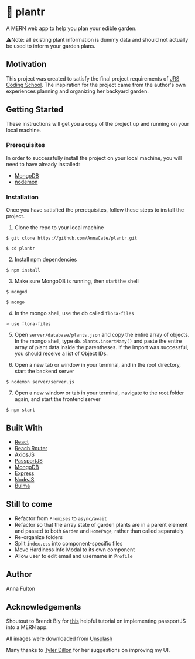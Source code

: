 # 🌱 plantr

A MERN web app to help you plan your edible garden.

⚠️Note: all existing plant information is dummy data and should not actually be used to inform your garden plans.

## Motivation

This project was created to satisfy the final project requirements of [JRS Coding School](http://www.harborec.com/jrs-coding-school). The inspiration for the project came from the author's own experiences planning and organizing her backyard garden.

## Getting Started

These instructions will get you a copy of the project up and running on your local machine.

### Prerequisites

In order to successfully install the project on your local machine, you will need to have already installed:

- [MongoDB](https://www.mongodb.com/)
- [nodemon](https://nodemon.io/)

### Installation

Once you have satisfied the prerequisites, follow these steps to install the project.

1. Clone the repo to your local machine

```
$ git clone https://github.com/AnnaCate/plantr.git

$ cd plantr
```

2. Install npm dependencies

```
$ npm install
```

3. Make sure MongoDB is running, then start the shell

```
$ mongod

$ mongo
```

4. In the mongo shell, use the db called `flora-files`

```
> use flora-files
```

5. Open `server/database/plants.json` and copy the entire array of objects. In the mongo shell, type `db.plants.insertMany()` and paste the entire array of plant data inside the parentheses. If the import was successful, you should receive a list of Object IDs.

6. Open a new tab or window in your terminal, and in the root directory, start the backend server

```
$ nodemon server/server.js
```

7. Open a new window or tab in your terminal, navigate to the root folder again, and start the frontend server

```
$ npm start
```

## Built With

- [React](https://reactjs.org/)
- [Reach Router](https://reach.tech/router)
- [AxiosJS](https://github.com/axios/axios)
- [PassportJS](http://www.passportjs.org/)
- [MongoDB](https://www.mongodb.com/)
- [Express](https://expressjs.com/)
- [NodeJS](https://nodejs.org/en/)
- [Bulma](https://bulma.io/)

## Still to come

- Refactor from `Promises` to `async/await`
- Refactor so that the array state of garden plants are in a parent element and passed to both `Garden` and `HomePage`, rather than called separately
- Re-organize folders
- Split `index.css` into component-specific files
- Move Hardiness Info Modal to its own component
- Allow user to edit email and username in `Profile`

## Author

Anna Fulton

## Acknowledgements

Shoutout to Brendt Bly for [this](https://medium.com/@brendt_bly/simple-mern-passport-app-tutorial-4aec2105e367) helpful tutorial on implementing passportJS into a MERN app.

All images were downloaded from [Unsplash](https://unsplash.com/)

Many thanks to [Tyler Dillon](https://github.com/tydillon) for her suggestions on improving my UI.
